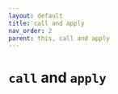 ```yaml
---
layout: default
title: call and apply
nav_order: 2
parent: this, call and apply
---
```


# `call` and `apply`

